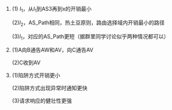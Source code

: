 1. (1) $I_1$，从$I_1$到AS3再到x的开销最小

   (2)$I_2$，AS_Path相同，热土豆原则，路由选择域内开销最小的路径

   (3)$I_1$，对应的AS_Path更短（据群里同学讨论似乎两种情况都可以）

2. (1)A向B通告AW和AV，向C通告AV

   (2)C收到AV

3. (1)陷阱方式开销更小

   (2)陷阱方式出现异常时通知更快

   (3)请求响应的健壮性更强